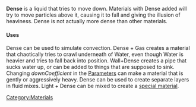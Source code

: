 **Dense** is a liquid that tries to move down. Materials with Dense added will try to move particles above it, causing it to fall and giving the illusion of heaviness. Dense is not actually more dense than other materials.

#### Uses

Dense can be used to simulate convection. Dense + Gas creates a material that chaotically tries to crawl underneath of Water, even though Water is heavier and tries to fall back into position. Wall+Dense creates a pipe that sucks water up, or can be added to things that are supposed to sink. Changing *downCoefficient* in the [Parameters](/Parameters.md "Parameters") can make a material that is gently or aggressively heavy. Dense can be used to create separate layers in fluid mixes. Light + Dense can be mixed to create a [special material](/LightDense.md "LightDense").

[Category:Materials](/Category_Materials.md "Category:Materials")
